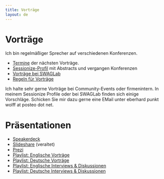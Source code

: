 ```yaml
---
title: Vorträge
layout: de
---
```


# Vorträge

Ich bin regelmäßiger Sprecher auf verschiedenen Konferenzen. 

* [Termine](termine.html) der nächsten Vorträge.
* [Sessionize-Profil](https://sessionize.com/EberhardWolff/) mit
  Abstracts und vergangen Konferenzen
* [Vorträge bei SWAGLab](https://swaglab.rocks/talks/)
* [Regeln für Vorträge](speaking-rules.html)

Ich halte sehr gerne Vorträge bei Community-Events oder
firmenintern. In meinem Sessionize Profile oder bei SWAGLab finden
sich einige Vorschläge. Schicken Sie mir dazu gerne eine EMail unter
eberhard punkt wolff at posteo dot net.

# Präsentationen

 * [Speakerdeck](https://speakerdeck.com/ewolff)
 * [Slideshare](http://www.slideshare.net/ewolff/presentations) (veraltet)
 * [Prezi](https://prezi.com/user/ewolff/)
 * [Playlist: Englische Vorträge](https://www.youtube.com/playlist?list=PLeXlULyOtEndP47qFtSoVevPoZ2D1h55X)
 * [Playlist: Deutsche Vorträge](https://www.youtube.com/playlist?list=PLeXlULyOtEnc90Ix0WwT1YPPnQKeGy4CP)
 * [Playlist: Englische Interviews & Diskussionen](https://www.youtube.com/playlist?list=PLeXlULyOtEneFtbnf0bTy5aY7DSJ6PsGq)
 * [Playlist: Deutsche Interviews & Diskussionen](https://www.youtube.com/playlist?list=PLeXlULyOtEnfASazcsQz9iGPkuLdbLdl3)

